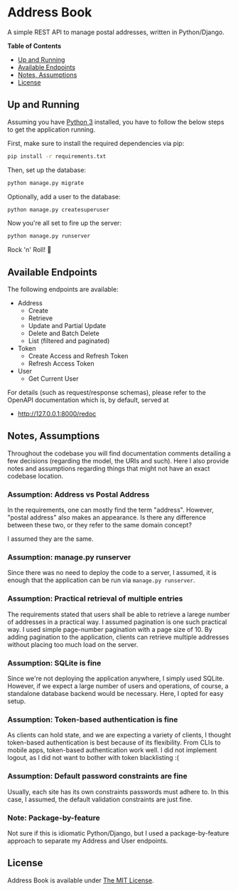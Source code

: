 # Address Book

A simple REST API to manage postal addresses, written in Python/Django.

**Table of Contents**

  * [Up and Running](#up-and-running)
  * [Available Endpoints](#available-endpoints)
  * [Notes, Assumptions](#notes-assumptions)
  * [License](#license)

## Up and Running

Assuming you have [Python 3](https://www.python.org/downloads/) installed, you have to follow the below steps to get the application running.

First, make sure to install the required dependencies via pip:

~~~~bash
pip install -r requirements.txt
~~~~

Then, set up the database:

~~~~bash
python manage.py migrate
~~~~

Optionally, add a user to the database:

~~~~bash
python manage.py createsuperuser
~~~~

Now you're all set to fire up the server:

~~~~bash
python manage.py runserver
~~~~

Rock 'n' Roll! :metal:

## Available Endpoints

The following endpoints are available:

  * Address
    * Create
    * Retrieve
    * Update and Partial Update
    * Delete and Batch Delete
    * List (filtered and paginated)
  * Token
    * Create Access and Refresh Token
    * Refresh Access Token
  * User
    * Get Current User

For details (such as request/response schemas), please refer to the OpenAPI documentation which is, by default, served at

  * http://127.0.0.1:8000/redoc

## Notes, Assumptions

Throughout the codebase you will find documentation comments detailing a few decisions (regarding the model, the URIs and such). Here I also provide notes and assumptions regarding things that might not have an exact codebase location.

### Assumption: Address vs Postal Address

In the requirements, one can mostly find the term "address". However, "postal address" also makes an appearance. Is there any difference between these two, or they refer to the same domain concept?

I assumed they are the same.

### Assumption: manage.py runserver

Since there was no need to deploy the code to a server, I assumed, it is enough that the application can be run via `manage.py runserver`.

### Assumption: Practical retrieval of multiple entries

The requirements stated that users shall be able to retrieve a larege number of addresses in a practical way. I assumed pagination is one such practical way. I used simple page-number pagination with a page size of 10. By adding pagination to the application, clients can retrieve multiple addresses without placing too much load on the server.

### Assumption: SQLite is fine

Since we're not deploying the application anywhere, I simply used SQLite. However, if we expect a large number of users and operations, of course, a standalone database backend would be necessary. Here, I opted for easy setup.

### Assumption: Token-based authentication is fine

As clients can hold state, and we are expecting a variety of clients, I thought token-based authentication is best because of its flexibility. From CLIs to mobile apps, token-based authentication work well. I did not implement logout, as I did not want to bother with token blacklisting :(

### Assumption: Default password constraints are fine

Usually, each site has its own constraints passwords must adhere to. In this case, I assumed, the default validation constraints are just fine.

### Note: Package-by-feature

Not sure if this is idiomatic Python/Django, but I used a package-by-feature approach to separate my Address and User endpoints.

## License

Address Book is available under [The MIT License](./LICENSE).
